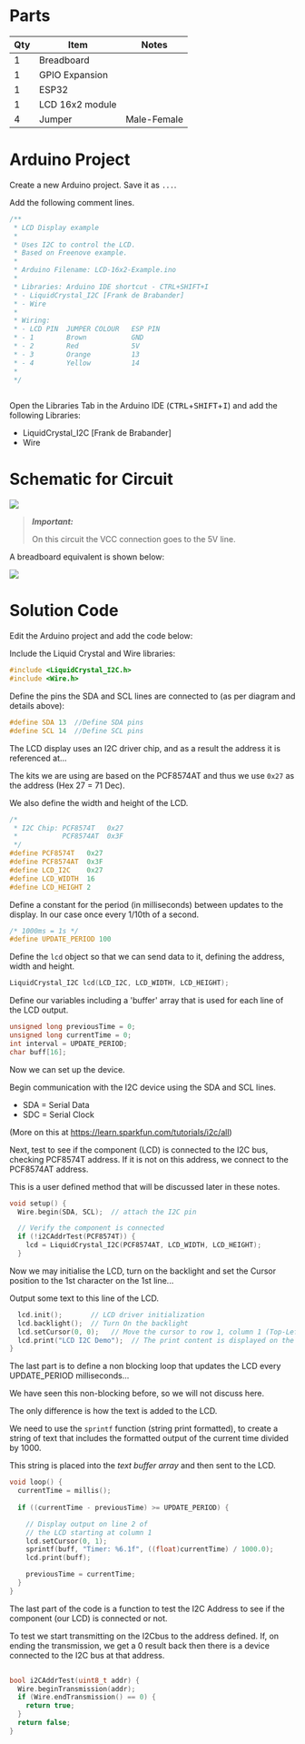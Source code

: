 

# Parts

| Qty | Item            | Notes       |
| --- | --------------- | ----------- |
| 1   | Breadboard      |             |
| 1   | GPIO Expansion  |             |
| 1   | ESP32           |             |
| 1   | LCD 16x2 module |             |
| 4   | Jumper          | Male-Female |

# Arduino Project


Create a new Arduino project. Save it as `...`.

Add the following comment lines.

```c
/**
 * LCD Display example
 *
 * Uses I2C to control the LCD.
 * Based on Freenove example.
 *
 * Arduino Filename: LCD-16x2-Example.ino
 *
 * Libraries: Arduino IDE shortcut - CTRL+SHIFT+I
 * - LiquidCrystal_I2C [Frank de Brabander]
 * - Wire
 *
 * Wiring:
 * - LCD PIN  JUMPER COLOUR   ESP PIN
 * - 1        Brown           GND
 * - 2        Red             5V
 * - 3        Orange          13
 * - 4        Yellow          14
 *
 */
 
```

Open the Libraries Tab in the Arduino IDE (<kbd>CTRL</kbd>+<kbd>SHIFT</kbd>+<kbd>I</kbd>) and add the following Libraries:

- LiquidCrystal_I2C [Frank de Brabander]
- Wire

# Schematic for Circuit

![](AcroRd32_XzVYGtHDp5.png)

> ***Important:*** 
> 
> On this circuit the VCC connection goes to the 5V line.

A breadboard equivalent is shown below:

![](AcroRd32_ws5NV9iy6q.png)


# Solution Code

Edit the Arduino project and add the code below:


Include the Liquid Crystal and Wire libraries:

```c
#include <LiquidCrystal_I2C.h>
#include <Wire.h>
```

Define the pins the SDA and SCL lines are connected to (as per diagram and details above):

```c 
#define SDA 13  //Define SDA pins
#define SCL 14  //Define SCL pins
```

The LCD display uses an I2C driver chip, and as a result the address it is referenced at... 

The kits we are using are based on the PCF8574AT and thus we use `0x27` as the address (Hex 27 = 71 Dec).

We also define the width and height of the LCD.

```c
/*
 * I2C Chip: PCF8574T   0x27
 *           PCF8574AT  0x3F
 */
#define PCF8574T   0x27
#define PCF8574AT  0x3F 
#define LCD_I2C    0x27
#define LCD_WIDTH  16
#define LCD_HEIGHT 2
```

Define a constant for the period (in milliseconds) between updates to the display. In our case once every 1/10th of a second.

```C
/* 1000ms = 1s */
#define UPDATE_PERIOD 100
```

Define the `lcd` object so that we can send data to it, defining the address, width and height.

```C
LiquidCrystal_I2C lcd(LCD_I2C, LCD_WIDTH, LCD_HEIGHT);
```

Define our variables including a 'buffer' array that is used for each line of the LCD output.

```c
unsigned long previousTime = 0;
unsigned long currentTime = 0;
int interval = UPDATE_PERIOD;
char buff[16];
```

Now we can set up the device.

Begin communication with the I2C device using the SDA and SCL lines.

- SDA = Serial Data
- SDC = Serial Clock

(More on this at https://learn.sparkfun.com/tutorials/i2c/all)

Next, test to see if the component (LCD) is connected to the I2C bus, checking PCF8574T address. If it is not on this address, we connect to the PCF8574AT address.

This is a user defined method that will be discussed later in these notes.

```c
void setup() {
  Wire.begin(SDA, SCL);  // attach the I2C pin

  // Verify the component is connected
  if (!i2CAddrTest(PCF8574T)) {
    lcd = LiquidCrystal_I2C(PCF8574AT, LCD_WIDTH, LCD_HEIGHT);
  }
```

Now we may initialise the LCD, turn on the backlight and set the Cursor position to the 1st character on the 1st line...

Output some text to this line of the LCD.

```c  
  lcd.init();       // LCD driver initialization
  lcd.backlight();  // Turn On the backlight
  lcd.setCursor(0, 0);   // Move the cursor to row 1, column 1 (Top-Left)
  lcd.print("LCD I2C Demo");  // The print content is displayed on the LCD
}
```

The last part is to define a non blocking loop that updates the LCD every UPDATE_PERIOD milliseconds...

We have seen this non-blocking before, so we will not discuss here.

The only difference is how the text is added to the LCD.

We need to use the `sprintf` function (string print formatted), to create a string of text that includes the formatted output of the current time divided by 1000.

This string is placed into the *text buffer array* and then sent to the LCD.

```c
void loop() {
  currentTime = millis();
  
  if ((currentTime - previousTime) >= UPDATE_PERIOD) {

	// Display output on line 2 of 
    // the LCD starting at column 1
    lcd.setCursor(0, 1);
    sprintf(buff, "Timer: %6.1f", ((float)currentTime) / 1000.0);
    lcd.print(buff);

    previousTime = currentTime;
  }
}
```

The last part of the code is a function to test the I2C Address to see if the component (our LCD) is connected or not.

To test we start transmitting on the I2Cbus to the address defined. If, on ending the transmission, we get a 0 result back then there is a device connected to the I2C bus at that address.

```c
  
bool i2CAddrTest(uint8_t addr) {
  Wire.beginTransmission(addr);
  if (Wire.endTransmission() == 0) {
    return true;
  }
  return false;
}
```

